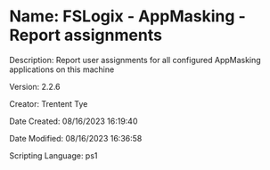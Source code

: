 ﻿# Name: FSLogix - AppMasking - Report assignments

Description: Report user assignments for all configured AppMasking applications on this machine

Version: 2.2.6

Creator: Trentent Tye

Date Created: 08/16/2023 16:19:40

Date Modified: 08/16/2023 16:36:58

Scripting Language: ps1

